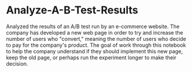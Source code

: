# Analyze-A-B-Test-Results

Analyzed the results of an A/B test run by an e-commerce website. The company has developed a new web page in order to try and increase the number of users who "convert," meaning the number of users who decide to pay for the company's product. The goal of work through this notebook to help the company understand if they should implement this new page, keep the old page, or perhaps run the experiment longer to make their decision.
